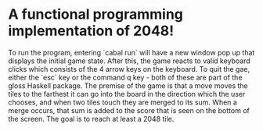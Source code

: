 <h1>A functional programming implementation of 2048!</h1>
To run the program, entering `cabal run` will have a new window pop up that displays the initial game state. After this, the game reacts to valid keyboard clicks which consists of the 4 arrow keys on the keyboard. To quit the gae, either the `esc` key or the command q key - both of these are part of the gloss Haskell package. The premise of the game is that a move moves the tiles to the farthest it can go into the board in the direction which the user chooses, and when two tiles touch they are merged to its sum. When a merge occurs, that sum is added to the score that is seen on the bottom of the screen. The goal is to reach at least a 2048 tile. 